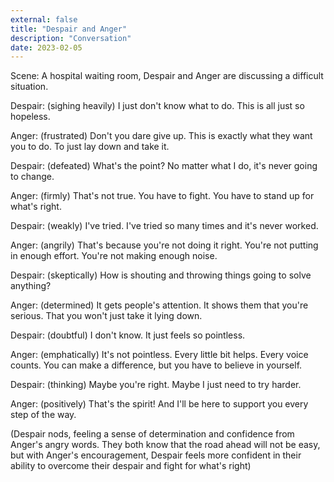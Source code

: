 ```yaml
---
external: false
title: "Despair and Anger"
description: "Conversation"
date: 2023-02-05
---
```


Scene: A hospital waiting room, Despair and Anger are discussing a difficult situation.

Despair: (sighing heavily) I just don't know what to do. This is all just so hopeless.

Anger: (frustrated) Don't you dare give up. This is exactly what they want you to do. To just lay down and take it.

Despair: (defeated) What's the point? No matter what I do, it's never going to change.

Anger: (firmly) That's not true. You have to fight. You have to stand up for what's right.

Despair: (weakly) I've tried. I've tried so many times and it's never worked.

Anger: (angrily) That's because you're not doing it right. You're not putting in enough effort. You're not making enough noise.

Despair: (skeptically) How is shouting and throwing things going to solve anything?

Anger: (determined) It gets people's attention. It shows them that you're serious. That you won't just take it lying down.

Despair: (doubtful) I don't know. It just feels so pointless.

Anger: (emphatically) It's not pointless. Every little bit helps. Every voice counts. You can make a difference, but you have to believe in yourself.

Despair: (thinking) Maybe you're right. Maybe I just need to try harder.

Anger: (positively) That's the spirit! And I'll be here to support you every step of the way.

(Despair nods, feeling a sense of determination and confidence from Anger's angry words. They both know that the road ahead will not be easy, but with Anger's encouragement, Despair feels more confident in their ability to overcome their despair and fight for what's right)
